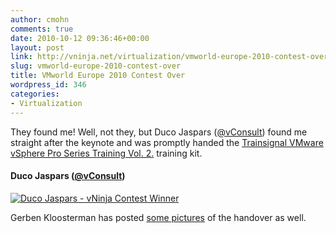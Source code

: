 ```yaml
---
author: cmohn
comments: true
date: 2010-10-12 09:36:46+00:00
layout: post
link: http://vninja.net/virtualization/vmworld-europe-2010-contest-over/
slug: vmworld-europe-2010-contest-over
title: VMworld Europe 2010 Contest Over
wordpress_id: 346
categories:
- Virtualization
---
```


They found me! Well, not they, but Duco Jaspars ([@vConsult](http://twitter.com/vConsult)) found me straight after the keynote and was promptly handed the [Trainsignal VMware vSphere Pro Series Training Vol. 2.](http://www.trainsignal.com/VMware-vSphere-Pro-Series-Training-Vol-2.aspx) training kit.



#### Duco Jaspars ([@vConsult](http://twitter.com/vConsult))


[![Duco Jaspars - vNinja Contest Winner](http://farm5.static.flickr.com/4104/5074287375_b1dfb018bf.jpg)](http://www.flickr.com/photos/h0bbel/5074287375/)

Gerben Kloosterman has posted [some pictures](http://blog.virtualarchitect.nl/2010/10/vninja-revealed/) of the handover as well.
